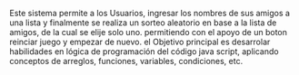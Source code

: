 Este sistema permite a los Usuarios, ingresar los nombres de sus amigos a una lista
y finalmente se realiza un sorteo aleatorio en base a la lista de amigos, de la cual se elije solo uno.
permitiendo con el apoyo de un boton reinciar juego y empezar de nuevo.
el Objetivo principal es desarrolar habilidades en lógica de programación del código java script, aplicando conceptos
de arreglos, funciones, variables, condiciones, etc.
